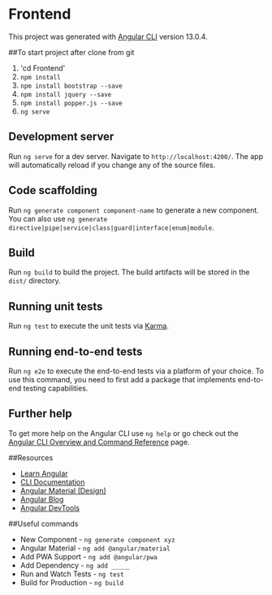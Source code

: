 # Frontend

This project was generated with [Angular CLI](https://github.com/angular/angular-cli) version 13.0.4.

##To start project after clone from git
1. 'cd Frontend' 
2. `npm install`
3. `npm install bootstrap --save`
4. `npm install jquery --save`
5. `npm install popper.js --save`
6. `ng serve`

## Development server

Run `ng serve` for a dev server. Navigate to `http://localhost:4200/`. The app will automatically reload if you change any of the source files.

## Code scaffolding

Run `ng generate component component-name` to generate a new component. You can also use `ng generate directive|pipe|service|class|guard|interface|enum|module`.

## Build

Run `ng build` to build the project. The build artifacts will be stored in the `dist/` directory.

## Running unit tests

Run `ng test` to execute the unit tests via [Karma](https://karma-runner.github.io).

## Running end-to-end tests

Run `ng e2e` to execute the end-to-end tests via a platform of your choice. To use this command, you need to first add a package that implements end-to-end testing capabilities.

## Further help

To get more help on the Angular CLI use `ng help` or go check out the [Angular CLI Overview and Command Reference](https://angular.io/cli) page.


##Resources
* [Learn Angular](https://angular.io/tutorial)
* [CLI Documentation](https://angular.io/cli)
* [Angular Material (Design)](https://material.angular.io)
* [Angular Blog](https://blog.angular.io/)
* [Angular DevTools](https://angular.io/devtools/)

##Useful commands
* New Component - `ng generate component xyz`
* Angular Material - `ng add @angular/material`
* Add PWA Support - `ng add @angular/pwa`
* Add Dependency - `ng add _____`
* Run and Watch Tests - `ng test`
* Build for Production - `ng build`

